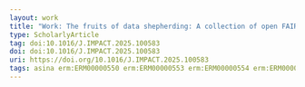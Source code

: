 ```yaml
---
layout: work
title: "Work: The fruits of data shepherding: A collection of open FAIR datasets for titanium dioxide coated photocatalytic surfaces"
type: ScholarlyArticle
tag: doi:10.1016/J.IMPACT.2025.100583
doi: doi:10.1016/J.IMPACT.2025.100583
uri: https://doi.org/10.1016/J.IMPACT.2025.100583
tags: asina erm:ERM00000550 erm:ERM00000553 erm:ERM00000554 erm:ERM00000560 erm:ERM00000561 erm:ERM00000693 erm:ERM00000695
---
```

